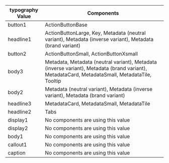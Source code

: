 typography Value | Components 
--------|-------- 
button1 | ActionButtonBase
headline1 | ActionButtonLarge, Key, Metadata (neutral variant), Metadata (inverse variant), Metadata (brand variant)
button2 | ActionButtonSmall, ActionButtonXsmall
body3 | Metadata, Metadata (neutral variant), Metadata (inverse variant), Metadata (brand variant), MetadataCard, MetadataSmall, MetadataTile, Tooltip
body2 | Metadata (neutral variant), Metadata (inverse variant), Metadata (brand variant)
headline3 | MetadataCard, MetadataSmall, MetadataTile
headline2 | Tabs
display1 | No components are using this value
display2 | No components are using this value
body1 | No components are using this value
callout1 | No components are using this value
caption | No components are using this value
